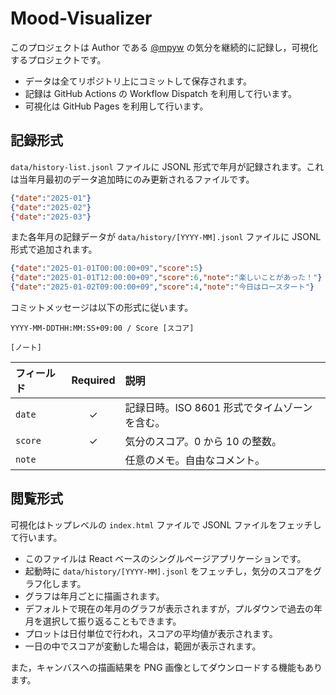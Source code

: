 # Mood-Visualizer

このプロジェクトは Author である [@mpyw](https://github.com/mpyw) の気分を継続的に記録し，可視化するプロジェクトです。

- データは全てリポジトリ上にコミットして保存されます。
- 記録は GitHub Actions の Workflow Dispatch を利用して行います。
- 可視化は GitHub Pages を利用して行います。

## 記録形式

`data/history-list.jsonl` ファイルに JSONL 形式で年月が記録されます。これは当年月最初のデータ追加時にのみ更新されるファイルです。

```json lines
{"date":"2025-01"}
{"date":"2025-02"}
{"date":"2025-03"}
```

また各年月の記録データが `data/history/[YYYY-MM].jsonl` ファイルに JSONL 形式で追加されます。

```json lines
{"date":"2025-01-01T00:00:00+09","score":5}
{"date":"2025-01-01T12:00:00+09","score":6,"note":"楽しいことがあった！"}
{"date":"2025-01-02T09:00:00+09","score":4,"note":"今日はロースタート"}
```

コミットメッセージは以下の形式に従います。

```text
YYYY-MM-DDTHH:MM:SS+09:00 / Score [スコア]

[ノート]
```

| フィールド | Required | 説明                                          |
| :--------- | :------: | :-------------------------------------------- |
| `date`     |    ✓     | 記録日時。ISO 8601 形式でタイムゾーンを含む。 |
| `score`    |    ✓     | 気分のスコア。0 から 10 の整数。              |
| `note`     |          | 任意のメモ。自由なコメント。                  |

## 閲覧形式

可視化はトップレベルの `index.html` ファイルで JSONL ファイルをフェッチして行います。

- このファイルは React ベースのシングルページアプリケーションです。
- 起動時に `data/history/[YYYY-MM].jsonl` をフェッチし，気分のスコアをグラフ化します。
- グラフは年月ごとに描画されます。
- デフォルトで現在の年月のグラフが表示されますが，プルダウンで過去の年月を選択して振り返ることもできます。
- プロットは日付単位で行われ，スコアの平均値が表示されます。
- 一日の中でスコアが変動した場合は，範囲が表示されます。

また，キャンバスへの描画結果を PNG 画像としてダウンロードする機能もあります。
